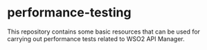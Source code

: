 # performance-testing

This repository contains some basic resources that can be used for carrying out performance tests related to WSO2 API Manager.
